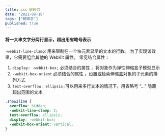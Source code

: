 ```yaml
---
title: css 碎碎念
date: '2021-08-18'
tags: ["碎碎念"]
published: true
---
```


#### 将一大串文字分两行显示，超出用省略号表示

`-webkit-line-clamp`: 用来限制在一个块元素显示的文本的行数。 为了实现该效果，它需要组合其他的 WebKit 属性。
常见结合属性：
1. `display: -webkit-box;` 必须结合的属性 ，将对象作为弹性伸缩盒子模型显示
2. `-webkit-box-orient` 必须结合的属性 ，设置或检索伸缩盒对象的子元素的排列方式
3. `text-overflow: ellipsis;`可以用来多行文本的情况下，用省略号 “…” 隐藏超出范围的文本 

```css
.show2line {  
  overflow: hidden;  
  -webkit-line-clamp: 2; 
  text-overflow: ellipsis;  
  display: -webkit-box;  
  -webkit-box-orient: vertical;  
}  
```